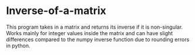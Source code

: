 # Inverse-of-a-matrix
This program takes in a matrix and returns its inverse if it is non-singular. Works mainly for integer values inside the matrix and can have slight differences compared to the numpy inverse function due to rounding errors in python.
